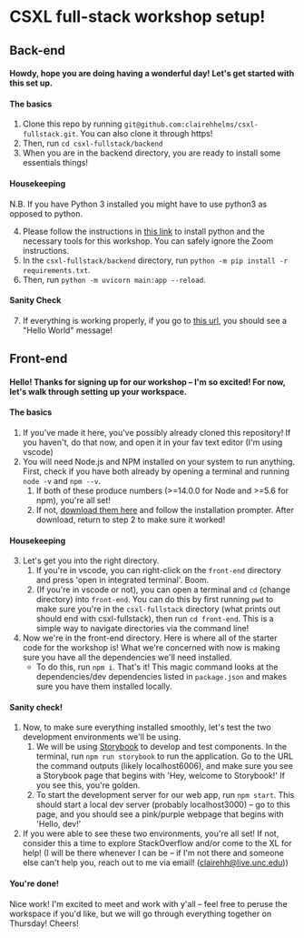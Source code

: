# CSXL full-stack workshop setup!

## Back-end

#### Howdy, hope you are doing having a wonderful day! Let's get started with this set up. 

#### The basics
1. Clone this repo by running `git@github.com:clairehhelms/csxl-fullstack.git`. You can also clone it through https! 
2. Then, run `cd csxl-fullstack/backend`
3. When you are in the backend directory, you are ready to install some essentials things! 

#### Housekeeping

N.B. If you have Python 3 installed you might have to use python3 as opposed to python.

4. Please follow the instructions in [this link](https://21s.comp110.com/resources/setup/software.html) to install python and the necessary tools for this workshop. You can safely ignore the Zoom instructions.
5. In the `csxl-fullstack/backend` directory, run `python -m pip install -r requirements.txt`.
6. Then, run `python -m uvicorn main:app --reload`. 

#### Sanity Check

7. If everything is working properly, if you go to [this url](http://localhost:8000/api/health), you should see a "Hello World" message!

## Front-end

#### Hello! Thanks for signing up for our workshop – I'm so excited! For now, let's walk through setting up your workspace.

#### The basics
1. If you've made it here, you've possibly already cloned this repository! If you haven't, do that now, and open it in your fav text editor (I'm using vscode)
2. You will need Node.js and NPM installed on your system to run anything. First, check if you have both already by opening a terminal and running `node -v` and `npm --v`.
    1. If both of these produce numbers (>=14.0.0 for Node and >=5.6 for npm), you're all set!
    2. If not, [download them here](https://nodejs.org/en/download/) and follow the installation prompter. After download, return to step 2 to make sure it worked!

#### Housekeeping
3. Let's get you into the right directory. 
    1. If you're in vscode, you can right-click on the `front-end` directory and press 'open in integrated terminal'. Boom.
    2. (If you're in vscode or not), you can open a terminal and `cd` (change directory) into `front-end`. You can do this by first running `pwd` to make sure you're in the `csxl-fullstack` directory (what prints out should end with csxl-fullstack), then run `cd front-end`. This is a simple way to navigate directories via the command line!
3. Now we're in the front-end directory. Here is where all of the starter code for the workshop is! What we're concerned with now is making sure you have all the dependencies we'll need installed. 
    - To do this, run `npm i`. That's it! This magic command looks at the dependencies/dev dependencies listed in `package.json` and makes sure you have them installed locally.

#### Sanity check!
1. Now, to make sure everything installed smoothly, let's test the two development environments we'll be using.
    1. We will be using [Storybook](https://storybook.js.org/docs/react/get-started/introduction) to develop and test components. In the terminal, run `npm run storybook` to run the application. Go to the URL the command outputs (likely localhost6006), and make sure you see a Storybook page that begins with 'Hey, welcome to Storybook!' If you see this, you're golden.
    2. To start the development server for our web app, run `npm start`. This should start a local dev server (probably localhost3000) – go to this page, and you should see a pink/purple webpage that begins with 'Hello, dev!'
2. If you were able to see these two environments, you're all set! If not, consider this a time to explore StackOverflow and/or come to the XL for help! (I will be there whenever I can be – if I'm not there and someone else can't help you, reach out to me via email! (clairehh@live.unc.edu))

#### You're done!
Nice work! I'm excited to meet and work with y'all – feel free to peruse the workspace if you'd like, but we will go through everything together on Thursday! Cheers!
